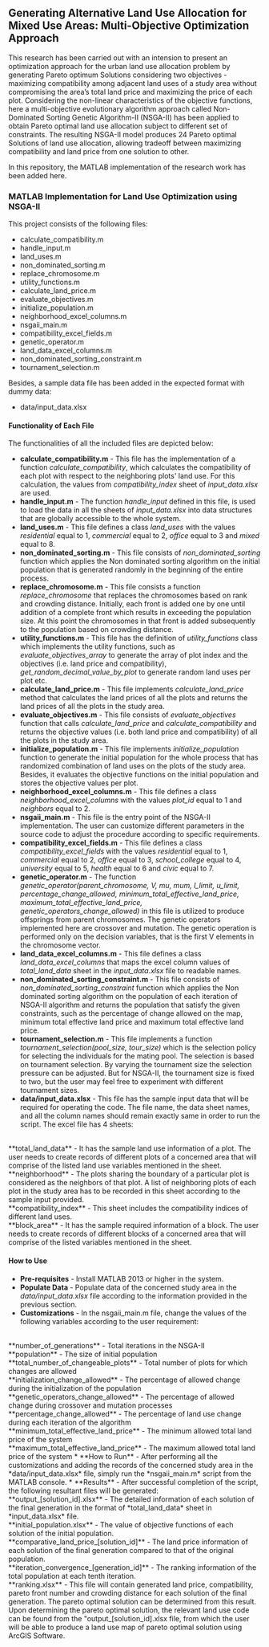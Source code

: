 ## Generating Alternative Land Use Allocation for Mixed Use Areas: Multi-Objective Optimization Approach
This research has been carried out with an intension to present an optimization approach for the urban land use allocation problem by generating Pareto optimum Solutions considering two objectives - maximizing compatibility among adjacent land uses of a study area without compromising the area’s total land price and maximizing the price of each plot. Considering the non-linear characteristics of the objective functions, here a multi-objective evolutionary algorithm approach called Non-Dominated Sorting Genetic Algorithm-II (NSGA-II) has been applied to obtain Pareto optimal land use allocation subject to different set of constraints. The resulting NSGA-II model produces 24 Pareto optimal Solutions of land use allocation, allowing tradeoff between maximizing compatibility and land price from one solution to other. 

In this repository, the MATLAB implementation of the research work has been added here.

### MATLAB Implementation for Land Use Optimization using NSGA-II
This project consists of the following files:
* calculate\_compatibility.m
* handle\_input.m
* land\_uses.m
* non\_dominated\_sorting.m
* replace\_chromosome.m
* utility\_functions.m
* calculate\_land\_price.m
* evaluate\_objectives.m
* initialize\_population.m
* neighborhood\_excel\_columns.m
* nsgaii\_main.m
* compatibility\_excel\_fields.m
* genetic\_operator.m
* land\_data\_excel\_columns.m
* non\_dominated\_sorting\_constraint.m
* tournament\_selection.m

Besides, a sample data file has been added in the expected format with dummy data:
* data/input\_data.xlsx

#### Functionality of Each File
The functionalities of all the included files are depicted below:
* **calculate\_compatibility.m** - This file has the implementation of a function *calculate_compatibility*, which calculates the compatibility of each plot with respect to the neighboring plots' land use. For this calculation, the values from *compatibility_index* sheet of *input_data.xlsx* are used.
* **handle\_input.m** - The function *handle_input* defined in this file, is used to load the data in all the sheets of *input_data.xlsx* into data structures that are globally accessible to the whole system.
* **land\_uses.m** - This file defines a class *land_uses* with the values *residential* equal to 1, *commercial* equal to 2, *office* equal to 3 and *mixed* equal to 8.
* **non\_dominated\_sorting.m** - This file consists of *non_dominated_sorting* function which applies the Non dominated sorting algorithm on the initial population that is generated randomly in the beginning of the entire process.
* **replace\_chromosome.m** - This file consists a function *replace_chromosome* that replaces the chromosomes based on rank and crowding distance. Initially, each front is added one by one until addition of a complete front which results in exceeding the population size. At this point the chromosomes in that front is added subsequently to the population based on crowding distance.
* **utility\_functions.m** - This file has the definition of *utility_functions* class which implements the utility functions, such as *evaluate_objectives_array* to generate the array of plot index and the objectives (i.e. land price and compatibility), *get_random_decimal_value_by_plot* to generate random land uses per plot etc.
* **calculate\_land\_price.m** - This file implements *calculate_land_price* method that calculates the land prices of all the plots and returns the land prices of all the plots in the study area.
* **evaluate\_objectives.m** - This file consists of *evaluate_objectives* function that calls *calculate_land_price* and *calculate_compatibility* and returns the objective values (i.e. both land price and compatibility) of all the plots in the study area.
* **initialize\_population.m** - This file implements *initialize_population* function to generate the initial population for the whole process that has randomized combination of land uses on the plots of the study area. Besides, it evaluates the objective functions on the initial population and stores the objective values per plot.
* **neighborhood\_excel\_columns.m** - This file defines a class *neighborhood_excel_columns* with the values *plot_id* equal to 1 and *neighbors* equal to 2.
* **nsgaii\_main.m** - This file is the entry point of the NSGA-II implementation. The user can customize different parameters in the source code to adjust the procedure according to specific requirements.
* **compatibility\_excel\_fields.m** - This file defines a class *compatibility_excel_fields* with the values *residential* equal to 1, *commercial* equal to 2, *office* equal to 3, *school_college* equal to 4, *university* equal to 5, *health* equal to 6 and *civic* equal to 7.
* **genetic\_operator.m** - The function *genetic_operator(parent_chromosome, V, mu, mum, l_limit, u_limit, percentage_change_allowed, minimum_total_effective_land_price, maximum_total_effective_land_price, genetic_operators_change_allowed)* in this file is utilized to produce offsprings from parent chromosomes. The genetic operators implemented here are crossover and mutation. The genetic operation is performed only on the decision variables, that is the first V elements in the chromosome vector.
* **land\_data\_excel\_columns.m** - This file defines a class *land_data_excel_columns* that maps the excel column values of *total_land_data* sheet in the *input_data.xlsx* file to readable names.
* **non\_dominated\_sorting\_constraint.m** - This file consists of *non_dominated_sorting_constraint* function which applies the Non dominated sorting algorithm on the population of each iteration of NSGA-II algorithm and returns the population that satisfy the given constraints, such as the percentage of change allowed on the map, minimum total effective land price and  maximum total effective land price.
* **tournament\_selection.m** - This file implements a function *tournament_selection(pool_size, tour_size)* which is the selection policy for selecting the individuals for the mating pool. The selection is based on tournament selection. By varying the tournament size the selection pressure can be adjusted. But for NSGA-II, the tournament size is fixed to two, but the user may feel free to experiment with different tournament sizes.
* **data/input\_data.xlsx** - This file has the sample input data that will be required for operating the code. The file name, the data sheet names, and all the column names should remain exactly same in order to run the script. The excel file has 4 sheets: 
<br />
**total_land_data** - It has the sample land use information of a plot. The user needs to create records of different plots of a concerned area that will comprise of the listed land use variables mentioned in the sheet.
<br />
**neighborhood** - The plots sharing the boundary of a particular plot is considered as the neighbors of that plot. A list of neighboring plots of each plot in the study area has to be recorded in this sheet according to the sample input provided.
<br />
**compatibility_index** - This sheet includes the compatibility indices of different land uses.
<br />
**block_area** - It has the sample required information of a block. The user needs to create records of different blocks of a concerned area that will comprise of the listed variables mentioned in the sheet.

#### How to Use
* **Pre-requisites** - Install MATLAB 2013 or higher in the system.
* **Populate Data** - Populate data of the concerned study area in the *data/input_data.xlsx* file according to the information provided in the previous section.
* **Customizations** - In the nsgaii_main.m file, change the values of the following variables according to the user requirement:
<br />
**number_of_generations** - Total iterations in the NSGA-II
<br />
**population** - The size of initial population
<br />
**total_number_of_changeable_plots** - Total number of plots for which changes are allowed
<br />
**initialization_change_allowed** - The percentage of allowed change during the initialization of the population
<br />
**genetic_operators_change_allowed** - The percentage of allowed change during crossover and mutation processes
<br />
**percentage_change_allowed** - The percentage of land use change during each iteration of the algorithm
<br />
**minimum_total_effective_land_price** - The minimum allowed total land price of the system
<br />
**maximum_total_effective_land_price** - The maximum allowed total land price of the system
* **How to Run** - After performing all the customizations and adding the records of the concerned study area in the *data/input_data.xlsx* file, simply run the *nsgaii_main.m* script from the MATLAB console.
* **Results** - After successful completion of the script, the following resultant files will be generated:
<br />
**output_[solution_id].xlsx** - The detailed information of each solution of the final generation in the format of *total_land_data* sheet in *input_data.xlsx* file.
<br />
**initial_population.xlsx** - The value of objective functions of each solution of the initial population.
<br />
**comparative_land_price_[solution_id]** - The land price information of each solution of the final generation compared to that of the original population.
<br />
**iteration_convergence_[generation_id]** - The ranking information of the total population at each tenth iteration.
<br />
**ranking.xlsx** - This file will contain generated land price, compatibility, pareto front number and crowding distance for each solution of the final generation. The pareto optimal solution can be determined from this result. Upon determining the pareto optimal solution, the relevant land use code can be found from the "output_[solution_id].xlsx file, from which the user will be able to produce a land use map of pareto optimal solution using ArcGIS Software.

